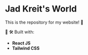 # Jad Kreit's World

This is the repository for my website! 🚀

🧰 🛠️ Built with:
- **React JS**
- **Tailwind CSS**
